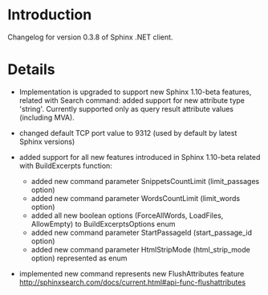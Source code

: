 # Introduction #

Changelog for version 0.3.8 of Sphinx .NET client.


# Details #

  * Implementation is upgraded to support new Sphinx 1.10-beta features, related with Search command: added support for new attribute type 'string'. Currently supported only as query result attribute values (including MVA).

  * changed default TCP port value to 9312 (used by default by latest Sphinx versions)

  * added support for all new features introduced in Sphinx 1.10-beta related with BuildExcerpts function:
    * added new command parameter SnippetsCountLimit (limit\_passages option)
    * added new command parameter WordsCountLimit (limit\_words option)
    * added all new boolean options (ForceAllWords, LoadFiles, AllowEmpty) to BuildExcerptsOptions enum
    * added new command parameter StartPassageId (start\_passage\_id option)
    * added new command parameter HtmlStripMode (html\_strip\_mode option) represented as enum

  * implemented new command represents new FlushAttributes feature  http://sphinxsearch.com/docs/current.html#api-func-flushattributes